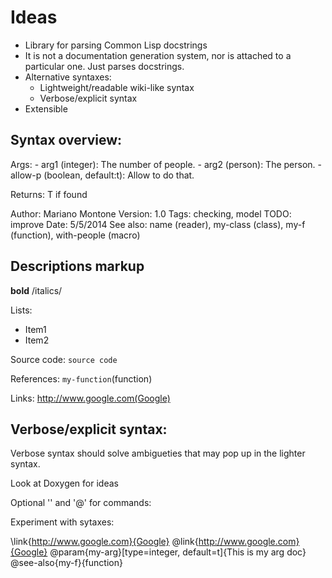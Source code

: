 Ideas
=====

- Library for parsing Common Lisp docstrings
- It is not a documentation generation system, nor is attached to a particular one. Just parses docstrings.
- Alternative syntaxes:
  - Lightweight/readable wiki-like syntax
  - Verbose/explicit syntax
- Extensible

Syntax overview:
----------------

<short description>

Args: - arg1 (integer): The number of people.
      - arg2 (person): The person.
      - allow-p (boolean, default:t): Allow to do that.
      
Returns: T if found

<long description>

Author: Mariano Montone
Version: 1.0
Tags: checking, model
TODO: improve
Date: 5/5/2014
See also: name (reader), my-class (class), my-f (function), with-people (macro)
  
Descriptions markup
-------------------

**bold**   /italics/

Lists:

- Item1
- Item2

Source code: ``source code``

References: `my-function`(function)

Links: http://www.google.com(Google)

Verbose/explicit syntax:
------------------------

Verbose syntax should solve ambigueties that may pop up in the lighter syntax.

Look at Doxygen for ideas

Optional '\' and '@' for commands:

Experiment with sytaxes:

\link{http://www.google.com}{Google}
@link{http://www.google.com}{Google}
@param{my-arg}[type=integer, default=t]{This is my arg doc}
@see-also{my-f}{function}
